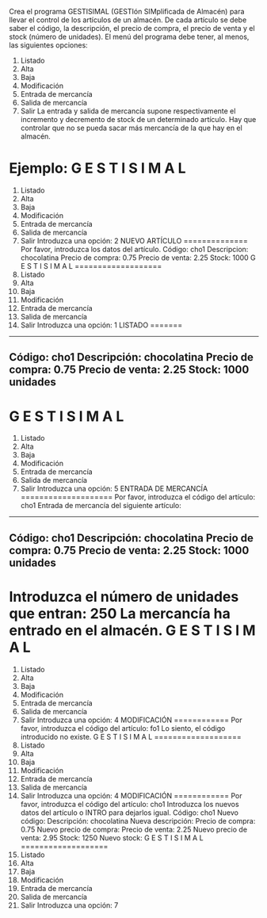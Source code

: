 Crea el programa GESTISIMAL (GESTIón SIMplificada de Almacén) para llevar el control de los artículos de un almacén. De cada artículo se debe saber el código, la descripción, el precio de compra, el precio de venta y el stock (número de unidades). El menú del programa debe tener, al menos, las siguientes opciones:
1. Listado
2. Alta
3. Baja
4. Modificación
5. Entrada de mercancía
6. Salida de mercancía
7. Salir
La entrada y salida de mercancía supone respectivamente el incremento y decremento de stock de un determinado artículo. Hay que controlar que no se pueda sacar más mercancía de la que hay en el almacén.

Ejemplo:
G E S T I S I M A L
===================
1. Listado
2. Alta
3. Baja
4. Modificación
5. Entrada de mercancía
6. Salida de mercancía
7. Salir
Introduzca una opción: 2
NUEVO ARTÍCULO
==============
Por favor, introduzca los datos del artículo.
Código: cho1
Descripcion: chocolatina
Precio de compra: 0.75
Precio de venta: 2.25
Stock: 1000
G E S T I S I M A L
===================
1. Listado
2. Alta
3. Baja
4. Modificación
5. Entrada de mercancía
6. Salida de mercancía
7. Salir
Introduzca una opción: 1
LISTADO
=======
------------------------------------------
Código: cho1
Descripción: chocolatina
Precio de compra: 0.75
Precio de venta: 2.25
Stock: 1000 unidades
------------------------------------------
G E S T I S I M A L
===================
1. Listado
2. Alta
3. Baja
4. Modificación
5. Entrada de mercancía
6. Salida de mercancía
7. Salir
Introduzca una opción: 5
ENTRADA DE MERCANCÍA
====================
Por favor, introduzca el código del artículo: cho1
Entrada de mercancía del siguiente artículo:
------------------------------------------
Código: cho1
Descripción: chocolatina
Precio de compra: 0.75
Precio de venta: 2.25
Stock: 1000 unidades
------------------------------------------
Introduzca el número de unidades que entran: 250
La mercancía ha entrado en el almacén.
G E S T I S I M A L
===================
1. Listado
2. Alta
3. Baja
4. Modificación
5. Entrada de mercancía
6. Salida de mercancía
7. Salir
Introduzca una opción: 4
MODIFICACIÓN
============
Por favor, introduzca el código del artículo: fo1
Lo siento, el código introducido no existe.
G E S T I S I M A L
===================
1. Listado
2. Alta
3. Baja
4. Modificación
5. Entrada de mercancía
6. Salida de mercancía
7. Salir
Introduzca una opción: 4
MODIFICACIÓN
============
Por favor, introduzca el código del artículo: cho1
Introduzca los nuevos datos del artículo o INTRO para dejarlos igual.
Código: cho1
Nuevo código:
Descripción: chocolatina
Nueva descripción:
Precio de compra: 0.75
Nuevo precio de compra:
Precio de venta: 2.25
Nuevo precio de venta: 2.95
Stock: 1250
Nuevo stock:
G E S T I S I M A L
===================
1. Listado
2. Alta
3. Baja
4. Modificación
5. Entrada de mercancía
6. Salida de mercancía
7. Salir
Introduzca una opción: 7
